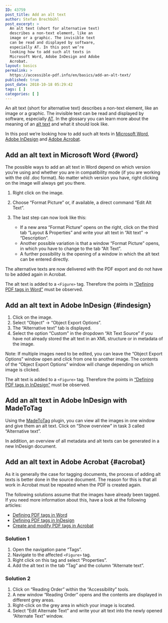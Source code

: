 ```yaml
---
ID: 43759
post_title: Add an alt text
author: Stefan Brechbühl
post_excerpt: >
  An alt text (short for alternative text)
  describes a non-text element, like an
  image or a graphic. The invisible text
  can be read and displayed by software,
  especially AT. In this post we’re
  looking how to add such alt texts in
  Microsoft Word, Adobe InDesign and Adobe
  Acrobat.
layout: basics
permalink: >
  https://accessible-pdf.info/en/basics/add-an-alt-text/
published: true
post_date: 2018-10-18 05:29:42
tags: [ ]
categories: [ ]
---
```

An alt text (short for alternative text) describes a non-text element, like an image or a graphic. The invisible text can be read and displayed by software, especially [AT](https://accessible-pdf.info/en/glossary/#assistive-technology). In the glossary you can learn more about the meaning of an [alt text](https://accessible-pdf.info/en/glossary/#alt-text) and what it should look like.

In this post we’re looking how to add such alt texts in [Microsoft Word](#word), [Adobe InDesign](#indesign) and [Adobe Acrobat](#acrobat).

## Add an alt text in Microsoft Word {#word}

The possible ways to add an alt text in Word depend on which version you’re using and whether you are in compatibility mode (if you are working with the old .doc format). No matter which version you have, right clicking on the image will always get you there.

1. Right click on the image.
2. Choose “Format Picture” or, if available, a direct command “Edit Alt Text”.
3. The last step can now look like this:
	    
	- If a new area “Format Picture” opens on the right, click on the third tab “Layout & Properties” and write your alt text in “Alt text” → “Description”.
	- Another possible variation is that a window “Format Picture” opens, in which you have to change to the tab “Alt Text”.
	- A further possibility is the opening of a window in which the alt text can be entered directly.

The alternative texts are now delivered with the PDF export and do not have to be added again in Acrobat.

The alt text is added to a `<Figure>` tag. Therefore the points in [“Defining PDF tags in Word”](https://accessible-pdf.info/en/basics/defining-pdf-tags-in-word/) must be observed.

## Add an alt text in Adobe InDesign {#indesign}

1. Click on the image.
2. Select “Object” → “Object Export Options”.
3. The “Alternative text” tab is displayed.
4. Select the option “Custom” in the dropdown “Alt Text Source” if you have not already stored the alt text in an XML structure or in metadata of the image.

Note: If multiple images need to be edited, you can leave the “Object Export Options” window open and click from one to another image. The contents of the “Object Export Options” window will change depending on which image is clicked.

The alt text is added to a `<Figure>` tag. Therefore the points in [“Defining PDF tags in InDesign”](https://accessible-pdf.info/en/basics/defining-pdf-tags-in-indesign/) must be observed.

## Add an alt text in Adobe InDesign with MadeToTag

Using the [MadeToTag](https://www.axaio.com/doku.php/en:products:madetotag) plugin, you can view all the images in one window and give them an alt text. Click on “Show overview” in task 3 called “Alternative text”.

In addition, an overview of all metadata and alt texts can be generated in a new InDesign document.

## Add an alt text in Adobe Acrobat {#acrobat}

As it is generally the case for tagging documents, the process of adding alt texts is better done in the source document. The reason for this is that all work in Acrobat must be repeated when the PDF is created again.

The following solutions assume that the images have already been tagged. If you need more information about this, have a look at the following articles:

- [Defining PDF tags in Word](https://accessible-pdf.info/en/basics/defining-pdf-tags-in-word/)
- [Defining PDF tags in InDesign](https://accessible-pdf.info/en/basics/defining-pdf-tags-in-indesign/)
- [Create and modify PDF tags in Acrobat](https://accessible-pdf.info/en/basics/create-and-modify-pdf-tags-in-acrobat/)

### Solution 1

1. Open the navigation pane “Tags”.
2. Navigate to the affected `<Figure>` tag.
3. Right click on this tag and select “Properties”.
4. Add the alt text in the tab “Tag” and the column “Alternate text”.

### Solution 2

1. Click on “Reading Order” within the “Accessibility” tools.
2. A new window “Reading Order” opens and the contents are displayed in different grey areas.
3. Right-click on the grey area in which your image is located.
4. Select “Edit Alternate Text” and write your alt text into the newly opened “Alternate Text” window.